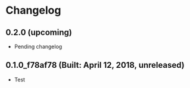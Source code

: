 # Changelog

## 0.2.0 (upcoming)

* Pending changelog

## 0.1.0_f78af78 (Built: April 12, 2018, unreleased)

* Test

